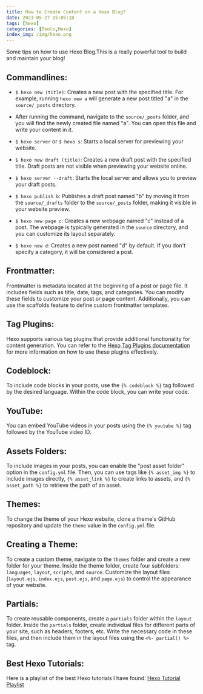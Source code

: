 ```yaml
---
title: How to Create Content on a Hexo Blog?
date: 2023-05-27 15:05:18
tags: [hexo]
categories: [Tools,Hexo]
index_img: /img/hexo.png
---
```

Some tips on how to use Hexo Blog.This is a really powerful tool to build and maintain your blog!
<!-- more -->
## Commandlines:
- `$ hexo new (title)`: Creates a new post with the specified title. For example, running `hexo new a` will generate a new post titled "a" in the `source/_posts` directory.

- After running the command, navigate to the `source/_posts` folder, and you will find the newly created file named "a". You can open this file and write your content in it.

- `$ hexo server` or `$ hexo s`: Starts a local server for previewing your website.

- `$ hexo new draft (title)`: Creates a new draft post with the specified title. Draft posts are not visible when previewing your website online.

- `$ hexo server --draft`: Starts the local server and allows you to preview your draft posts.

- `$ hexo publish b`: Publishes a draft post named "b" by moving it from the `source/_drafts` folder to the `source/_posts` folder, making it visible in your website preview.

- `$ hexo new page c`: Creates a new webpage named "c" instead of a post. The webpage is typically generated in the `source` directory, and you can customize its layout separately.

- `$ hexo new d`: Creates a new post named "d" by default. If you don't specify a category, it will be considered a post.

## Frontmatter:

Frontmatter is metadata located at the beginning of a post or page file. It includes fields such as title, date, tags, and categories. You can modify these fields to customize your post or page content. Additionally, you can use the scaffolds feature to define custom frontmatter templates.

## Tag Plugins:

Hexo supports various tag plugins that provide additional functionality for content generation. You can refer to the [Hexo Tag Plugins documentation](https://hexo.io/docs/tag-plugins.html) for more information on how to use these plugins effectively.

## Codeblock:

To include code blocks in your posts, use the `{% codeblock %}` tag followed by the desired language. Within the code block, you can write your code.

## YouTube:

You can embed YouTube videos in your posts using the `{% youtube %}` tag followed by the YouTube video ID.

## Assets Folders:

To include images in your posts, you can enable the "post asset folder" option in the `config.yml` file. Then, you can use tags like `{% asset_img %}` to include images directly, `{% asset_link %}` to create links to assets, and `{% asset_path %}` to retrieve the path of an asset.

## Themes:

To change the theme of your Hexo website, clone a theme's GitHub repository and update the `theme` value in the `config.yml` file.

## Creating a Theme:

To create a custom theme, navigate to the `themes` folder and create a new folder for your theme. Inside the theme folder, create four subfolders: `languages`, `layout`, `scripts`, and `source`. Customize the layout files (`layout.ejs`, `index.ejs`, `post.ejs`, and `page.ejs`) to control the appearance of your website.

## Partials:

To create reusable components, create a `partials` folder within the `layout` folder. Inside the `partials` folder, create individual files for different parts of your site, such as headers, footers, etc. Write the necessary code in these files, and then include them in the layout files using the `<%- partial() %>` tag.

## Best Hexo Tutorials:

Here is a playlist of the best Hexo tutorials I have found: [Hexo Tutorial Playlist](https://www.youtube.com/playlist?list=PLLAZ4kZ9dFpOMJR6D25ishrSedvsguVSm)

